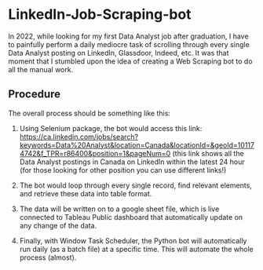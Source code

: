 # LinkedIn-Job-Scraping-bot

In 2022, while looking for my first Data Analyst job after graduation, I have to painfully perform a daily mediocre task of scrolling through every single Data Analyst posting on LinkedIn, Glassdoor, Indeed, etc. It was  that moment that I stumbled upon the idea of creating a Web Scraping bot to do all the manual work.

## Procedure

The overall process should be something like this:

1. Using Selenium package, the bot would access this link: 
https://ca.linkedin.com/jobs/search?keywords=Data%20Analyst&location=Canada&locationId=&geoId=101174742&f_TPR=r86400&position=1&pageNum=0 
(this link shows all the Data Analyst postings in Canada on LinkedIn within the latest 24 hour (for those looking for other position you can use different links!)

2. The bot would loop through every single record, find relevant elements, and retrieve these data into table format.

3. The data will be written on to a google sheet file, which is live connected to Tableau Public dashboard that automatically update on any change of the data.

4. Finally, with Window Task Scheduler, the Python bot will automatically run daily (as a batch file) at a specific time. This will automate the whole process (almost).

##
